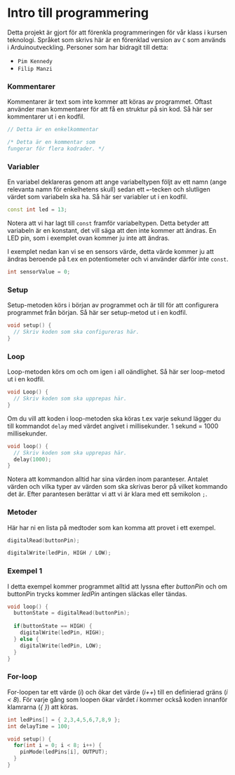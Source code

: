 # Intro till programmering
Detta projekt är gjort för att förenkla programmeringen för vår klass i kursen teknologi.
Språket som skrivs här är en förenklad version av `C` som används i Arduinoutveckling.
Personer som har bidragit till detta:
- `Pim Kennedy`
- `Filip Manzi`

### Kommentarer
Kommentarer är text som inte kommer att köras av programmet. Oftast använder man kommentarer för att få en struktur på sin kod. Så här ser kommentarer ut i en kodfil.
```cpp
// Detta är en enkelkommentar

/* Detta är en kommentar som
fungerar för flera kodrader. */
```

### Variabler
En variabel deklareras genom att ange variabeltypen följt av ett namn (ange relevanta namn för enkelhetens skull) sedan ett `=`-tecken och slutligen värdet som variabeln ska ha. Så här ser variabler ut i en kodfil.
```cpp
const int led = 13;
```
Notera att vi har lagt till `const` framför variabeltypen. Detta betyder att variabeln är en konstant, det vill säga att den inte kommer att ändras. En LED pin, som i exemplet ovan kommer ju inte att ändras.

I exemplet nedan kan vi se en sensors värde, detta värde kommer ju att ändras beroende på t.ex en potentiometer och vi använder därför inte `const`.
```cpp
int sensorValue = 0;
```

### Setup
Setup-metoden körs i början av programmet och är till för att configurera programmet från början. Så här ser setup-metod ut i en kodfil.
```cpp
void setup() {
  // Skriv koden som ska configureras här.
}
```

### Loop
Loop-metoden körs om och om igen i all oändlighet. Så här ser loop-metod ut i en kodfil.
```cpp
void Loop() {
  // Skriv koden som ska upprepas här.
}
```

Om du vill att koden i loop-metoden ska köras t.ex varje sekund lägger du till kommandot `delay` med värdet angivet i millisekunder.
1 sekund = 1000 millisekunder.
```cpp
void loop() {
  // Skriv koden som ska upprepas här.
  delay(1000);
}
```

Notera att kommandon alltid har sina värden inom paranteser. Antalet värden och vilka typer av värden som ska skrivas beror på vilket kommando det är. Efter parantesen berättar vi att vi är klara med ett semikolon `;`.

### Metoder
Här har ni en lista på medtoder som kan komma att provet i ett exempel.
```cpp
digitalRead(buttonPin);

digitalWrite(ledPin, HIGH / LOW);
```

### Exempel 1
I detta exempel kommer programmet alltid att lyssna efter *buttonPin* och om buttonPin trycks kommer *ledPin* antingen släckas eller tändas. 
```cpp
void loop() {
  buttonState = digitalRead(buttonPin);
  
  if(buttonState == HIGH) {
    digitalWrite(ledPin, HIGH);
  } else {
    digitalWrite(ledPin, LOW);
  }
}
```

### For-loop
For-loopen tar ett värde (*i*) och ökar det värde (*i++*) till en definierad gräns (*i < 8*). För varje gång som loopen ökar värdet *i* kommer också koden innanför klamrarna (*{ }*) att köras.
```cpp
int ledPins[] = { 2,3,4,5,6,7,8,9 };
int delayTime = 100;

void setup() {
  for(int i = 0; i < 8; i++) {
    pinMode(ledPins[i], OUTPUT);
  }
}
```

